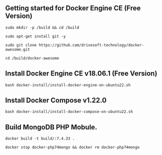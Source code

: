 Getting started for Docker Engine CE (Free Version)
---------------------------------------------------

```
sudo mkdir -p /build && cd /build

sudo apt-get install git -y

sudo git clone https://github.com/drivesoft-technology/docker-awesome.git

cd /build/docker-awesome
```


Install Docker Engine CE v18.06.1 (Free Version)
---------------------------------------------------

```
bash docker-install/install-docker-engine-on-ubuntu22.sh
```


Install Docker Compose v1.22.0
---------------------------------------------------

```
bash docker-install/install-docker-compose-on-ubuntu22.sh
```


Build MongoDB PHP Mobule.
---------------------------------------------------

```
docker build -t build/:7.4.33 .
```


```
docker stop docker-php74mongo && docker rm docker-php74mongo
```
